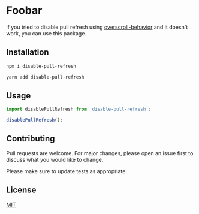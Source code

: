# Foobar

if you tried to disable pull refresh using [overscroll-behavior](https://developer.mozilla.org/en-US/docs/Web/CSS/overscroll-behavior) and it doesn't work, you can use this package.

## Installation

```bash
npm i disable-pull-refresh
```
```bash
yarn add disable-pull-refresh
```

## Usage

```javascript
import disablePullRefresh from 'disable-pull-refresh';

disablePullRefresh();
```

## Contributing
Pull requests are welcome. For major changes, please open an issue first to discuss what you would like to change.

Please make sure to update tests as appropriate.

## License
[MIT](https://choosealicense.com/licenses/mit/)